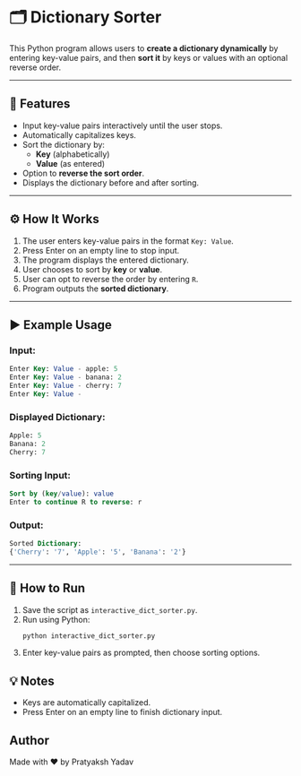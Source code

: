 # 🗂️ Dictionary Sorter

This Python program allows users to **create a dictionary dynamically** by entering key-value pairs, and then **sort it** by keys or values with an optional reverse order.

---

## 📌 Features
- Input key-value pairs interactively until the user stops.
- Automatically capitalizes keys.
- Sort the dictionary by:
  - **Key** (alphabetically)
  - **Value** (as entered)
- Option to **reverse the sort order**.
- Displays the dictionary before and after sorting.

---

## ⚙️ How It Works
1. The user enters key-value pairs in the format `Key: Value`.
2. Press Enter on an empty line to stop input.
3. The program displays the entered dictionary.
4. User chooses to sort by **key** or **value**.
5. User can opt to reverse the order by entering `R`.
6. Program outputs the **sorted dictionary**.

---

## ▶️ Example Usage

### Input:
```sql
Enter Key: Value - apple: 5
Enter Key: Value - banana: 2
Enter Key: Value - cherry: 7
Enter Key: Value -
```


### Displayed Dictionary:
```sql
Apple: 5
Banana: 2
Cherry: 7
```


### Sorting Input:

```sql
Sort by (key/value): value
Enter to continue R to reverse: r
```

### Output:

```sql
Sorted Dictionary:
{'Cherry': '7', 'Apple': '5', 'Banana': '2'}
```


---

## 🚀 How to Run
1. Save the script as `interactive_dict_sorter.py`.
2. Run using Python:
   ```bash
   python interactive_dict_sorter.py 
   ```
3. Enter key-value pairs as prompted, then choose sorting options.

## 💡 Notes

- Keys are automatically capitalized.
- Press Enter on an empty line to finish dictionary input.

## Author

Made with ❤️ by Pratyaksh Yadav